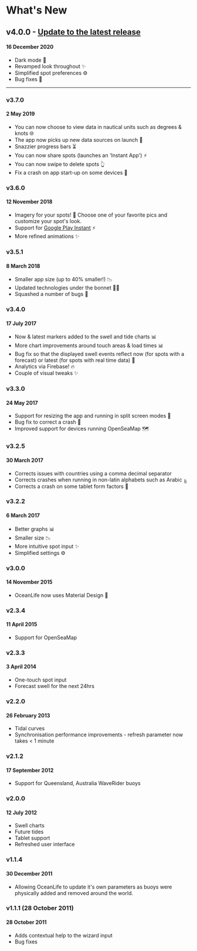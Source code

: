 # What's New

## v4.0.0 - [Update to the latest release](https://play.google.com/store/apps/details?id=com.oceanlife)
#### 16 December 2020
* Dark mode 🌚
* Revamped look throughout ✨
* Simplified spot preferences ⚙️
* Bug fixes 🐛

----

### v3.7.0
#### 2 May 2019
* You can now choose to view data in nautical units such as degrees & knots 🌐
* The app now picks up new data sources on launch 🔄
* Snazzier progress bars ⏳
* You can now share spots (launches an 'Instant App') ⚡️
* You can now swipe to delete spots 👆
* Fix a crash on app start-up on some devices 🐛

### v3.6.0
#### 12 November 2018
* Imagery for your spots! 🎨
Choose one of your favorite pics and customize your spot's look.
* Support for [Google Play Instant]("https://www.youtube.com/watch?v=u_STBSPQxYA") ⚡
* More refined animations ✨

### v3.5.1
#### 8 March 2018
* Smaller app size (up to 40% smaller!) 📉
* Updated technologies under the bonnet 👨‍🔧️
* Squashed a number of bugs 🐛

### v3.4.0
#### 17 July 2017
* Now & latest markers added to the swell and tide charts 📊
* More chart improvements around touch areas & load times 📊
* Bug fix so that the displayed swell events reflect now (for spots with a forecast) or latest (for spots with real time data) 🐛
* Analytics via Firebase! 🔥
* Couple of visual tweaks ✨

### v3.3.0
#### 24 May 2017
* Support for resizing the app and running in split screen modes 🔳
* Bug fix to correct a crash 🐛
* Improved support for devices running OpenSeaMap 🗺️

### v3.2.5
#### 30 March 2017
* Corrects issues with countries using a comma decimal separator 
* Corrects crashes when running in non-latin alphabets such as Arabic ؏
* Corrects a crash on some tablet form factors 🐛

### v3.2.2
#### 6 March 2017
* Better graphs 📊
* Smaller size 📉
* More intuitive spot input ✨
* Simplified settings ⚙️

### v3.0.0
#### 14 November 2015
* OceanLife now uses Material Design 🎨

### v2.3.4
#### 11 April 2015
* Support for OpenSeaMap

### v2.3.3
#### 3 April 2014
* One-touch spot input 
* Forecast swell for the next 24hrs

### v2.2.0
#### 26 February 2013
* Tidal curves
* Synchronisation performance improvements - refresh parameter now takes < 1 minute

### v2.1.2
#### 17 September 2012
* Support for Queensland, Australia WaveRider buoys

### v2.0.0
#### 12 July 2012
* Swell charts
* Future tides
* Tablet support 
* Refreshed user interface 

### v1.1.4
#### 30 December 2011
* Allowing OceanLife to update it's own parameters as buoys were physically added and removed around the world.

### v1.1.1 (28 October 2011)
#### 28 October 2011
* Adds contextual help to the wizard input
* Bug fixes
